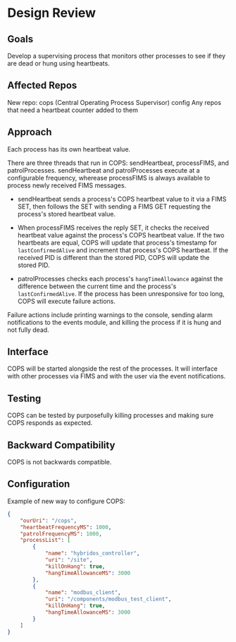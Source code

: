 # Design Review

## Goals
Develop a supervising process that monitors other processes to see if they are dead or hung using heartbeats.

## Affected Repos
New repo: cops (Central Operating Process Supervisor)
config
Any repos that need a heartbeat counter added to them

## Approach

Each process has its own heartbeat value.

There are three threads that run in COPS: sendHeartbeat, processFIMS, and patrolProcesses. sendHeartbeat and patrolProcesses execute at a configurable frequency, wherease processFIMS is always available to process newly received FIMS messages.

- sendHeartbeat sends a process's COPS heartbeat value to it via a FIMS SET, then follows the SET with sending a FIMS GET requesting the process's stored heartbeat value.

- When processFIMS receives the reply SET, it checks the received heartbeat value against the process's COPS heartbeat value. If the two heartbeats are equal, COPS will update that process's timestamp for `lastConfirmedAlive` and increment that process's COPS heartbeat. If the received PID is different than the stored PID, COPS will update the stored PID.

- patrolProcesses checks each process's `hangTimeAllowance` against the difference between the current time and the process's `lastConfirmedAlive`. If the process has been unresponsive for too long, COPS will execute failure actions.

Failure actions include printing warnings to the console, sending alarm notifications to the events module, and killing the process if it is hung and not fully dead.

## Interface
COPS will be started alongside the rest of the processes. It will interface with other processes via FIMS and with the user via the event notifications.

## Testing
COPS can be tested by purposefully killing processes and making sure COPS responds as expected.

## Backward Compatibility
COPS is not backwards compatible.

## Configuration
Example of new way to configure COPS:

```json
{
    "ourUri": "/cops",
    "heartbeatFrequencyMS": 1000,
    "patrolFrequencyMS": 1000,
    "processList": [
        {
            "name": "hybridos_controller",
            "uri": "/site",
            "killOnHang": true,
            "hangTimeAllowanceMS": 3000
        },
        {
            "name": "modbus_client",
            "uri": "/components/modbus_test_client",
            "killOnHang": true,
            "hangTimeAllowanceMS": 3000
        }
    ]
}
```